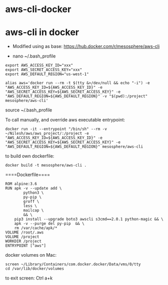 # aws-cli-docker

# aws-cli in docker
* Modified using as base: https://hub.docker.com/r/mesosphere/aws-cli

* nano ~/.bash_profile
```
export AWS_ACCESS_KEY_ID="xxx"
export AWS_SECRET_ACCESS_KEY="xxx"
export AWS_DEFAULT_REGION="us-west-1"

alias aws='docker run --rm -t $(tty &>/dev/null && echo "-i") -e "AWS_ACCESS_KEY_ID=${AWS_ACCESS_KEY_ID}" -e "AWS_SECRET_ACCESS_KEY=${AWS_SECRET_ACCESS_KEY}" -e "AWS_DEFAULT_REGION=${AWS_DEFAULT_REGION}" -v "$(pwd):/project" mesosphere/aws-cli'
```
source ~/.bash_profile

To call manually, and override aws executable entrypoint: 
```
docker run -it --entrypoint "/bin/sh" --rm -v ~/Nilesh/aws/aws_project/:/project -e "AWS_ACCESS_KEY_ID=${AWS_ACCESS_KEY_ID}" -e "AWS_SECRET_ACCESS_KEY=${AWS_SECRET_ACCESS_KEY}" -e "AWS_DEFAULT_REGION=${AWS_DEFAULT_REGION}" mesosphere/aws-cli
```
to build own dockerfile:
```
docker build -t mesosphere/aws-cli .
```
====Dockerfile====
```
ROM alpine:3.6
RUN apk -v --update add \
        python3 \
        py-pip \
        groff \
        less \
        mailcap \
        && \
    pip3 install --upgrade boto3 awscli s3cmd==2.0.1 python-magic && \
    apk -v --purge del py-pip  && \
    rm /var/cache/apk/*
VOLUME /root/.aws
VOLUME /project
WORKDIR /project
ENTRYPOINT ["aws"]
```
docker volumes on Mac:
```
screen ~/Library/Containers/com.docker.docker/Data/vms/0/tty
cd /var/lib/docker/volumes
```
to exit screen: Ctrl a+k
